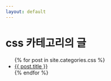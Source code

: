 ```yaml
---
layout: default
---
```


# css 카테고리의 글

<ul>
  {% for post in site.categories.css %}
  <li><a href="{{ post.url }}">{{ post.title }}</a></li>
  {% endfor %}
</ul>
